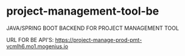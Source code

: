 # project-management-tool-be
JAVA/SPRING BOOT BACKEND FOR PROJECT MANAGEMENT TOOL

URL FOR BE API'S: https://project-manage-prod-pmt-vcmlh6.mo1.mogenius.io
